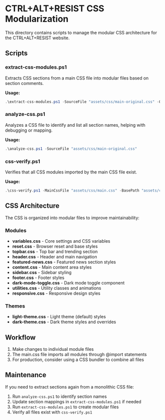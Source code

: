 # CTRL+ALT+RESIST CSS Modularization

This directory contains scripts to manage the modular CSS architecture for the CTRL+ALT+RESIST website.

## Scripts

### extract-css-modules.ps1

Extracts CSS sections from a main CSS file into modular files based on section comments.

**Usage:**
```powershell
.\extract-css-modules.ps1 -SourceFile "assets/css/main-original.css" -OutputDir "assets/css"
```

### analyze-css.ps1

Analyzes a CSS file to identify and list all section names, helping with debugging or mapping.

**Usage:**
```powershell
.\analyze-css.ps1 -SourceFile "assets/css/main-original.css"
```

### css-verify.ps1

Verifies that all CSS modules imported by the main CSS file exist.

**Usage:**
```powershell
.\css-verify.ps1 -MainCssFile "assets/css/main.css" -BasePath "assets/css"
```

## CSS Architecture

The CSS is organized into modular files to improve maintainability:

### Modules

- **variables.css** - Core settings and CSS variables
- **reset.css** - Browser reset and base styles
- **topbar.css** - Top bar and trending section
- **header.css** - Header and main navigation
- **featured-news.css** - Featured news section styles
- **content.css** - Main content area styles
- **sidebar.css** - Sidebar styling
- **footer.css** - Footer styles
- **dark-mode-toggle.css** - Dark mode toggle component
- **utilities.css** - Utility classes and animations
- **responsive.css** - Responsive design styles

### Themes

- **light-theme.css** - Light theme (default) styles
- **dark-theme.css** - Dark theme styles and overrides

## Workflow

1. Make changes to individual module files
2. The main.css file imports all modules through @import statements
3. For production, consider using a CSS bundler to combine all files

## Maintenance

If you need to extract sections again from a monolithic CSS file:

1. Run `analyze-css.ps1` to identify section names
2. Update section mappings in `extract-css-modules.ps1` if needed
3. Run `extract-css-modules.ps1` to create modular files
4. Verify all files exist with `css-verify.ps1`
